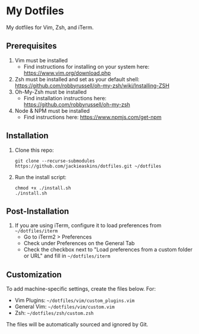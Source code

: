 # My Dotfiles
My dotfiles for Vim, Zsh, and iTerm.

## Prerequisites
1. Vim must be installed
    - Find instructions for installing on your system here: https://www.vim.org/download.php
2. Zsh must be installed and set as your default shell: https://github.com/robbyrussell/oh-my-zsh/wiki/Installing-ZSH
3. Oh-My-Zsh must be installed
    - Find installation instructions here: https://github.com/robbyrussell/oh-my-zsh
4. Node & NPM must be installed
    - Find instructions here: https://www.npmjs.com/get-npm

## Installation
1. Clone this repo:

   ```
   git clone --recurse-submodules https://github.com/jackieaskins/dotfiles.git ~/dotfiles
   ```

2. Run the install script:

   ```
   chmod +x ./install.sh
   ./install.sh
   ```

## Post-Installation
1. If you are using iTerm, configure it to load preferences from `~/dotfiles/iterm`
    - Go to iTerm2 > Preferences
    - Check under Preferences on the General Tab
    - Check the checkbox next to "Load preferences from a custom folder or URL" and fill in `~/dotfiles/iterm`

## Customization
To add machine-specific settings, create the files below. For:
- Vim Plugins: `~/dotfiles/vim/custom_plugins.vim`
- General Vim: `~/dotfiles/vim/custom.vim`
- Zsh: `~/dotfiles/zsh/custom.zsh`

The files will be automatically sourced and ignored by Git.

